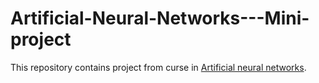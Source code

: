 # Artificial-Neural-Networks---Mini-project
This repository contains project from curse in [Artificial neural networks](https://edu.epfl.ch/coursebook/en/artificial-neural-networks-CS-456).
